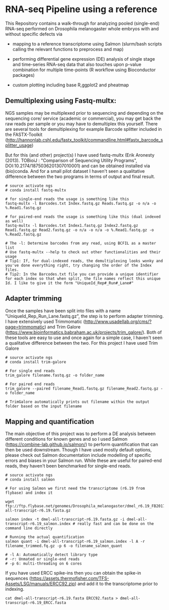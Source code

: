 RNA-seq Pipeline using a reference
==================================
This Repository contains a walk-through for analyzing pooled (single-end) RNA-seq performed on Drosophila melanogaster whole embryos with and without specific defects via 
- mapping to a reference transcriptome using Salmon (slurm/bash scripts calling the relevant functions to preprocess and map)

- performing differential gene expression (DE) analysis of single stage and time-series RNA-seq data that also touches upon p-value combination for multiple time-points (R workflow using Bioconductor packages)

- custom plotting including base R,ggplot2 and pheatmap

## Demultiplexing using Fastq-multx:
NGS samples may be multiplexed prior to sequencing and depending on the sequencing core/ service (academic or commercial), you may get back the raw reads per sample or you may have to demultiplex this yourself. There are several tools for demultiplexing for example Barcode splitter included in the FASTX-Toolkit (http://hannonlab.cshl.edu/fastx_toolkit/commandline.html#fastx_barcode_splitter_usage)

But for this (and other) project(s) I have used fastq-multx (Erik Aronesty (2013). TOBioiJ : "Comparison of Sequencing Utility Programs", DOI:10.2174/1875036201307010001) and can be obtained installed via (bio)conda. And for a small pilot dataset I haven't seen a qualitative difference between the two programs in terms of output and final result.

```
# source activate ngs
# conda install fastq-multx

# for single-end reads the usage is something like this
fastq-multx -l Barcodes.txt Index.fastq.gz Reads.fastq.gz -o n/a -o %.Read1.fastq.gz 

# for paired-end reads the usage is something like this (dual indexed as well)
fastq-multx -l Barcodes.txt Index1.fastq.gz Index2.fastq.gz Read1.fastq.gz Read2.fastq.gz -o n/a -o n/a -o %.Read1.fastq.gz -o %.Read2.fastq.gz

# The -l: Determine barcodes from any read, using BCFIL as a master list
# Use fastq-multx --help to check out other functionalities and their usage
# Tip1: If, for dual-indexed reads, the demultiplexing looks wonky and you've done everything right, try changing the order of the Index files. 
# Tip2: In the Barcodes.txt file you can provide a unique identifier for each index so that when split, the file names reflect this unique Id. I like to give it the form "UniqueId_Rep#_Run#_Lane#"

```
## Adapter trimming
Once the samples have been split into files with a name "UniqueId_Rep_Run_Lane.fastq.gz", the step is to perform adapter trimming. I have extensively used Trimmomatic (http://www.usadellab.org/cms/?page=trimmomatic) and Trim Galore (https://www.bioinformatics.babraham.ac.uk/projects/trim_galore/). Both of these tools are easy to use and once again for a simple case, I haven't seen a qualitative difference between the two. For this project I have used Trim Galore

```
# source activate ngs
# conda install trim-galore

# For single end reads
trim_galore filename.fastq.gz -o folder_name

# For paired end reads
trim_galore --paired filename_Read1.fastq.gz filename_Read2.fastq.gz -o folder_name

# TrimGalore automatically prints out filename within the output folder based on the input filename

```
## Mapping and quantification
The main objective of this project was to perform a DE analysis between different conditions for known genes and so I used Salmon (https://combine-lab.github.io/salmon/) to perform quantification that can then be used downstream. Though I have used mostly default options, please check out Salmon documentation include modelling of specific errors and biases in your Salmon run. While these are useful for paired-end reads, they haven't been benchmarked for single-end reads. 

```
# source activate ngs
# conda install salmon

# For using Salmon we first need the transcriptome (r6.19 from flybase) and index it

wget ftp://ftp.flybase.net/genomes/Drosophila_melanogaster/dmel_r6.19_FB2017_06/fasta/dmel-all-transcript-r6.19.fasta.gz

salmon index -t dmel-all-transcript-r6.19.fasta.gz -i dmel-all-transcript-r6.19_salmon.index # really fast and can be done on the command line directly

# Running the actual quantification 
salmon quant -i dmel-all-transcript-r6.19_salmon.index -l A -r filename_trimmed.fq.gz -p 6 -o filename_salmon_quant

# -l A: Automatically detect library type 
# -r: Unmated or single-end reads
# -p 6: multi-threading on 6 cores

```
If you have used ERCC spike-ins then you can obtain the spike-in sequences (https://assets.thermofisher.com/TFS-Assets/LSG/manuals/ERCC92.zip) and add it to the transcriptome prior to indexing.

```
cat dmel-all-transcript-r6.19.fasta ERCC92.fasta > dmel-all-transcript-r6.19_ERCC.fasta





